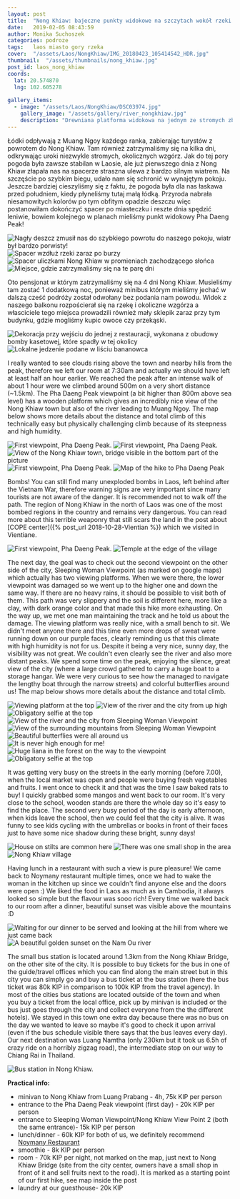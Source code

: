 ```yaml
---
layout: post
title:  "Nong Khiaw: bajeczne punkty widokowe na szczytach wokół rzeki Nam Ou"
date:   2019-02-05 08:43:59
author: Monika Suchoszek
categories: podroze
tags:	laos miasto gory rzeka
cover:  "/assets/Laos/NongKhiaw/IMG_20180423_105414542_HDR.jpg"
thumbnail:  "/assets/thumbnails/nong_khiaw.jpg"
post_id: laos_nong_khiaw
coords:
  lat: 20.574870
  lng: 102.605278
  
gallery_items:
  - image: "/assets/Laos/NongKhiaw/DSC03974.jpg"
    gallery_image: "/assets/gallery/river_nongkhiaw.jpg"
    description: "Drewniana platforma widokowa na jednym ze stromych zboczy niedaleko miasteczka Nong Khiaw, północ Laosu."
---
```


Łódki odpływają z Muang Ngoy każdego ranka, zabierając turystów z powrotem do Nong Khiaw. Tam również zatrzymaliśmy się na kilka dni,
odkrywając uroki niezwykle stromych, okolicznych wzgórz. Jak do tej pory pogoda była zawsze stabilan w Laosie, ale już pierwszego
dnia z Nong Khiaw złapała nas na spacerze straszna ulewa z bardzo silnym wiatrem. Na szczęście po szybkim biegu, udało nam się
schronić w wynajętym pokoju. Jeszcze bardziej cieszyliśmy się z faktu, że pogoda była dla nas łaskawa przed południem, kiedy płyneliśmy
tutaj małą łódką. Przyroda nabrała niesamowitych kolorów po tym obfitym opadzie deszczu więc postanowiłam dokończyć spacer po miasteczku
 i reszte dnia spędzić leniwie, bowiem kolejnego w planach mieliśmy punkt widokowy Pha Daeng Peak!

<img src="/assets/Laos/NongKhiaw/IMG_20180422.jpg" alt="Nagły deszcz zmusił nas do szybkiego powrotu do naszego pokoju, wiatr był bardzo porwisty!" />
<img src="/assets/Laos/NongKhiaw/DSC03905.jpg" alt="Spacer wzdłuż rzeki zaraz po burzy" />
<img src="/assets/Laos/NongKhiaw/DSC03906.jpg" alt="Spacer uliczkami Nong Khiaw w promieniach zachodzącego słońca" />
<img src="/assets/Laos/NongKhiaw/DSC03909.jpg" alt="Miejsce, gdzie zatrzymaliśmy się na te parę dni" />   
<p class="caption"> Oto pensjonat w którym zatrzymaliśmy się na 4 dni Nong Khiaw. Musieliśmy tam zostać 1 dodatkową noc, ponieważ minibus którym mieliśmy jechać
 w dalszą cześć podróży
został odwołany bez podania nam powodu. Widok z naszego balkonu rozpościerał się na rzekę i okoliczne wzgórza a własciciele tego miejsca prowadzili również
mały sklepik zaraz przy tym budynku, gdzie mogliśmy kupic owoce czy przekąski. </p>

<div class="row">
  <img src="/assets/Laos/NongKhiaw/DSC03901.jpg" class="column-50" alt="Dekoracja przy wejściu do jednej z restauracji, wykonana z obudowy
  bomby kasetowej, które spadły w tej okolicy" />
  <img src="/assets/Laos/NongKhiaw/IMG_20180423.jpg" class="column-50" alt="Lokalne jedzenie podane w liściu bananowca" />
</div>

I really wanted to see clouds rising above the town and nearby hills from the peak, therefore we left our room at 7:30am and actually we
should have left at least half an hour earlier. We reached the peak after an intense walk of about 1 hour were we climbed around 500m on a very short distance
(~1.5km). The Pha Daeng Peak viewpoint (a bit higher than 800m above sea level) has a wooden platform which gives an incredibly nice view of the Nong Khiaw town
but also of the river leading to Muang Ngoy. The map below shows more details about the distance and total climb of this 
technically easy but physically challenging climb because of its steepness and high humidity. 

<img src="/assets/Laos/NongKhiaw/DSC03914.jpg" alt="First viewpoint, Pha Daeng Peak. " />
<img src="/assets/Laos/NongKhiaw/DSC03919.jpg" alt="First viewpoint, Pha Daeng Peak. " />
<img src="/assets/Laos/NongKhiaw/DSC03935.jpg" alt="View of the Nong Khiaw town, bridge visible in the bottom part of the picture" />
<img src="/assets/Laos/NongKhiaw/IMG_20180423_091225114_HDR.jpg" alt="First viewpoint, Pha Daeng Peak." />
<img src="/assets/Laos/NongKhiaw/Screenshot from 2020-04-05 18-30-52.png" alt="Map of the hike to Pha Daeng Peak" />

Bombs! You can still find many unexploded bombs in Laos, left behind after the Vietnam War, therefore warning signs are very important
since many tourists are not aware of the danger. It is recommended not to walk off the path. The region of Nong Khiaw in the north
of Laos was one of the most bombed regions in the country and remains very dangerous. You can read more about this terrible
weaponry that still scars the land in the post about [COPE center]({% post_url  2018-10-28-Vientian %}) which we visited in 
Vientiane.

<img src="/assets/Laos/NongKhiaw/IMG_20180423_105414542_HDR.jpg" alt="First viewpoint, Pha Daeng Peak. " />
<img src="/assets/Laos/NongKhiaw/IMG_20180423_105431405_HDR.jpg" alt="Temple at the edge of the village" />

The next day, the goal was to check out the second viewpoint on the other side of the city, Sleeping Woman Viewpoint (as marked on google maps)
which actually has two viewing platforms. When we were there, the lower viewpoint was damaged so we went up to the higher one and down
the same way. If there are no heavy rains, it should be possible to visit both of them.
This path was very slippery and the soil is different here, more like a clay, with dark orange color and that made this hike more exhausting.
On the way up, we met one man maintaining the track and he told us about the damage. The viewing platform was really nice, with a small bench to sit.
We didn't meet anyone there and this time even more drops of sweat were running down on our purple faces, clearly reminding us that this climate
with high humidity is not for us. Despite it being a very nice, sunny day, the visibility was not great. We couldn't even clearly see the river 
and also more distant peaks. We spend some time on the peak, enjoying the silence, great view of the city (where a large crowd gathered to 
carry a huge boat to a storage hangar. We were very curious to see how the managed to navigate the lengthy boat through the narrow streets) and colorful 
butterflies around us! The map below shows more details about the distance and total climb.

<img src="/assets/Laos/NongKhiaw/DSC03974.jpg" alt="Viewing platform at the top" />
<img src="/assets/Laos/NongKhiaw/DSC03998.jpg" alt="View of the river and the city from up high" />
<img src="/assets/Laos/NongKhiaw/GOPR8271.jpg" alt="Obligatory selfie at the top" />
<img src="/assets/Laos/NongKhiaw/DSC03997.jpg" alt="View of the river and the city from Sleeping Woman Viewpoint" />
<img src="/assets/Laos/NongKhiaw/DSC03976.jpg" alt="View of the surrounding mountains from Sleeping Woman Viewpoint" />
<img src="/assets/Laos/NongKhiaw/DSC03987.jpg" alt="Beautiful butterflies were all around us" />

<div class="row">
  <img src="/assets/Laos/NongKhiaw/IMG_20180424_100455236.jpg" class="column-50" alt="It is never high enough for me!" />
  <img src="/assets/Laos/NongKhiaw/DSC03953.jpg" class="column-50" alt="Huge liana in the forest on the way to the viewpoint" />
</div>
<img src="/assets/Laos/NongKhiaw/Screenshot from 2020-04-05 18-34-47.png" alt="Obligatory selfie at the top" />

It was getting very busy on the streets in the early morning (before 7.00), when the local market was open and people were buying fresh vegetables
and fruits. I went once to check it and that was the time I saw baked rats to buy! I quickly grabbed some mangos and went back to our room.
It's very close to the school, wooden stands are there the whole day so it's easy to find the place. The second very busy period of the day is early
afternoon, when kids leave the school, then we could feel that the city is alive. It was funny to see kids cycling with the umbrellas or books in front
of their faces just to have some nice shadow during these bright, sunny days!

<img src="/assets/Laos/NongKhiaw/DSC03964.jpg" alt="House on stilts are common here"/>
<img src="/assets/Laos/NongKhiaw/DSC03966.jpg" alt="There was one small shop in the area" />
<img src="/assets/Laos/NongKhiaw/DSC03967.jpg" alt="Nong Khiaw village" />

Having lunch in a restaurant with such a view is pure pleasure! We came back to Noymany restaurant multiple times, once we had to wake the woman
in the kitchen up since we couldn't find anyone else and the doors were open :) We liked the food in Laos as much as in Cambodia, it always looked so simple 
but the flavour was sooo rich! Every time we walked back to our room after a dinner, beautiful sunset was visible above the mountains :D

<img src="/assets/Laos/NongKhiaw/IMG_20180422_125148412.jpg" alt="Waiting for our dinner to be served and looking at the hill from where we just came back" />

<img src="/assets/Laos/NongKhiaw/IMG_20180422_172027521_HDR.jpg" alt="A beautiful golden sunset on the Nam Ou river" />

The small bus station is located around 1.3km from the Nong Khiaw Bridge, on the other site of the city. It is possible to buy tickets for the bus in one of the 
guide/travel offices which you can find along the main street but in this city you can simply go and buy a bus ticket at the bus station (here the bus ticket was 80k KIP in
comparison to 100k KIP from the travel agency). In most of the cities bus
stations are located outside of the town and when you buy a ticket from the local office, pick up by minivan is included or the bus just goes through the city and collect
everyone from the the different hotels). We stayed in this town one extra day because there was no bus on the day we wanted to leave so maybe it's good to check it upon
arrival (even if the bus schedule visible there says that the bus leaves every day). Our next destination was Luang Namtha (only 230km but it took us 6.5h of crazy ride
on a horribly zigzag road), the intermediate stop on our way to Chiang Rai in Thailand.
 
<img src="/assets/Laos/NongKhiaw/IMG_20180425_103219716.jpg" alt="Bus station in Nong Khiaw." />

__Practical info:__

  * minivan to Nong Khiaw from Luang Prabang - 4h, 75k KIP per person
  * entrance to the Pha Daeng Peak viewpoint (first day) - 20k KIP per person
  * entrance to Sleeping Woman Viewpoint/Nong Khiaw View Point 2 (both the same entrance)- 15k KIP per person
  * lunch/dinner - 60k KIP for both of us, we definitely recommend <a href="https://www.tripadvisor.com/Restaurant_Review-g1520128-d7294026-Reviews-Noymany-Nong_Khiaw_Luang_Prabang_Province.html">Noymany Restaurant</a>
  * smoothie - 8k KIP per person
  * room - 70k KIP per night, not marked on the map, just next to Nong Khiaw Bridge (site from the city center, owners have a small shop in front of it and sell fruits next to the road). It is marked
  as a starting point of our first hike, see map inside the post
  * laundry at our guesthouse- 20k KIP 
  
  
  
  

